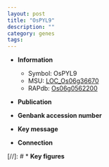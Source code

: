 ```yaml
---
layout: post
title: "OsPYL9"
description: ""
category: genes
tags: 
---
```


* **Information**  
    + Symbol: OsPYL9  
    + MSU: [LOC_Os06g36670](http://rice.uga.edu/cgi-bin/ORF_infopage.cgi?orf=LOC_Os06g36670)  
    + RAPdb: [Os06g0562200](http://rapdb.dna.affrc.go.jp/viewer/gbrowse_details/irgsp1?name=Os06g0562200)  

* **Publication**  

* **Genbank accession number**  

* **Key message**  

* **Connection**  

[//]: # * **Key figures**  


